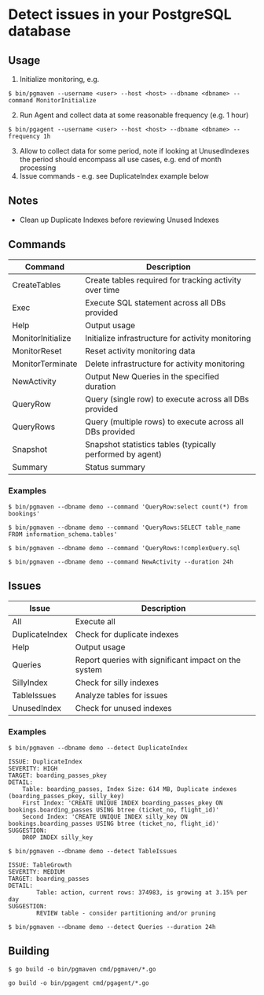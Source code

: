 # Detect issues in your PostgreSQL database

## Usage

1. Initialize monitoring, e.g.

`$ bin/pgmaven --username <user> --host <host> --dbname <dbname> --command MonitorInitialize`

2. Run Agent and collect data at some reasonable frequency (e.g. 1 hour)

`$ bin/pgagent --username <user> --host <host> --dbname <dbname> --frequency 1h`

3. Allow to collect data for some period, note if looking at UnusedIndexes the period should encompass all use cases, e.g. end of month processing
4. Issue commands - e.g. see DuplicateIndex example below

## Notes
- Clean up Duplicate Indexes before reviewing Unused Indexes

## Commands

|Command|Description|
|-------|-----------|
|CreateTables|Create tables required for tracking activity over time|
|Exec|Execute SQL statement across all DBs provided|
|Help|Output usage|
|MonitorInitialize|Initialize infrastructure for activity monitoring|
|MonitorReset|Reset activity monitoring data|
|MonitorTerminate|Delete infrastructure for activity monitoring|
|NewActivity|Output New Queries in the specified duration|
|QueryRow|Query (single row) to execute across all DBs provided|
|QueryRows|Query (multiple rows) to execute across all DBs provided|
|Snapshot|Snapshot statistics tables (typically performed by agent)|
|Summary|Status summary|

### Examples

`$ bin/pgmaven --dbname demo --command 'QueryRow:select count(*) from bookings'`

`$ bin/pgmaven --dbname demo --command 'QueryRows:SELECT table_name FROM information_schema.tables'`

`$ bin/pgmaven --dbname demo --command 'QueryRows:!complexQuery.sql`

`$ bin/pgmaven --dbname demo --command NewActivity --duration 24h`

## Issues

|Issue|Description|
|-----|-----------|
|All|Execute all|
|DuplicateIndex|Check for duplicate indexes|
|Help|Output usage|
|Queries|Report queries with significant impact on the system|
|SillyIndex|Check for silly indexes|
|TableIssues|Analyze tables for issues|
|UnusedIndex|Check for unused indexes|

### Examples

`$ bin/pgmaven --dbname demo --detect DuplicateIndex`

    ISSUE: DuplicateIndex
    SEVERITY: HIGH
    TARGET: boarding_passes_pkey
    DETAIL:
    	Table: boarding_passes, Index Size: 614 MB, Duplicate indexes (boarding_passes_pkey, silly_key)
    	First Index: 'CREATE UNIQUE INDEX boarding_passes_pkey ON bookings.boarding_passes USING btree (ticket_no, flight_id)'
    	Second Index: 'CREATE UNIQUE INDEX silly_key ON bookings.boarding_passes USING btree (ticket_no, flight_id)'
    SUGGESTION:
    	DROP INDEX silly_key

`$ bin/pgmaven --dbname demo --detect TableIssues`

    ISSUE: TableGrowth
    SEVERITY: MEDIUM
    TARGET: boarding_passes
    DETAIL:
            Table: action, current rows: 374983, is growing at 3.15% per day
    SUGGESTION:
            REVIEW table - consider partitioning and/or pruning

`$ bin/pgmaven --dbname demo --detect Queries --duration 24h`


## Building

`$ go build -o bin/pgmaven cmd/pgmaven/*.go`

`go build -o bin/pgagent cmd/pgagent/*.go`
